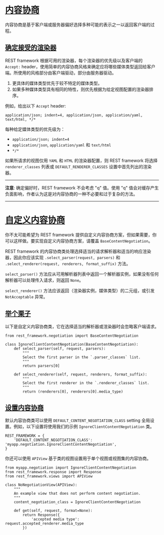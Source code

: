 # [内容协商](http://drf.jiuyou.info/#/drf/content-negotiation?id=%e5%86%85%e5%ae%b9%e5%8d%8f%e5%95%86)

内容协商是基于客户端或服务器偏好选择多种可能的表示之一以返回客户端的过程。

## [确定接受的渲染器](http://drf.jiuyou.info/#/drf/content-negotiation?id=%e7%a1%ae%e5%ae%9a%e6%8e%a5%e5%8f%97%e7%9a%84%e6%b8%b2%e6%9f%93%e5%99%a8)

REST framework 根据可用的渲染器，每个渲染器的优先级以及客户端的 `Accept:` header，使用简单的内容协商风格来确定应将哪些媒体类型返回给客户端。所使用的风格部分由客户端驱动，部分由服务器驱动。

1. 更具体的媒体类型优先于较不特定的媒体类型。
2. 如果多种媒体类型具有相同的特性，则优先根据为给定视图配置的渲染器排序。

例如，给出以下 `Accept` header:

```
application/json; indent=4, application/json, application/yaml, text/html, */*
```

每种给定媒体类型的优先级为：

- `application/json; indent=4`
- `application/json`, `application/yaml` 和 `text/html`
- `*/*`

如果所请求的视图仅用 `YAML` 和 `HTML` 的渲染器配置，则 REST framework 将选择 `renderer_classes` 列表或 `DEFAULT_RENDERER_CLASSES` 设置中首先列出的渲染器。

------

**注意**: 确定偏好时，REST framework 不会考虑 "q" 值。使用 "q" 值会对缓存产生负面影响，作者认为这是对内容协商的一种不必要和过于复杂的方法。

------

# [自定义内容协商](http://drf.jiuyou.info/#/drf/content-negotiation?id=%e8%87%aa%e5%ae%9a%e4%b9%89%e5%86%85%e5%ae%b9%e5%8d%8f%e5%95%86)

你不太可能希望为 REST framework 提供自定义内容协商方案，但如果需要，你可以这样做。要实现自定义内容协商方案，请覆盖 `BaseContentNegotiation`。

REST framework 的内容协商类处理选择适当的请求解析器和适当的响应渲染器，因此你应该实现 `.select_parser(request, parsers)` 和 `.select_renderer(request, renderers, format_suffix)` 方法。

`select_parser()` 方法应从可用解析器列表中返回一个解析器实例，如果没有任何解析器可以处理传入请求，则返回 `None`。

`select_renderer()` 方法应该返回（渲染器实例，媒体类型）的二元组，或引发 `NotAcceptable` 异常。

## [举个栗子](http://drf.jiuyou.info/#/drf/content-negotiation?id=%e4%b8%be%e4%b8%aa%e6%a0%97%e5%ad%90)

以下是自定义内容协商类，它在选择适当的解析器或渲染器时会忽略客户端请求。

```
from rest_framework.negotiation import BaseContentNegotiation

class IgnoreClientContentNegotiation(BaseContentNegotiation):
    def select_parser(self, request, parsers):
        """
        Select the first parser in the `.parser_classes` list.
        """
        return parsers[0]

    def select_renderer(self, request, renderers, format_suffix):
        """
        Select the first renderer in the `.renderer_classes` list.
        """
        return (renderers[0], renderers[0].media_type)
```

## [设置内容协商](http://drf.jiuyou.info/#/drf/content-negotiation?id=%e8%ae%be%e7%bd%ae%e5%86%85%e5%ae%b9%e5%8d%8f%e5%95%86)

默认内容协商类可以使用 `DEFAULT_CONTENT_NEGOTIATION_CLASS` setting 全局设置。例如，以下设置将使用我们的示例 `IgnoreClientContentNegotiation` 类。

```
REST_FRAMEWORK = {
    'DEFAULT_CONTENT_NEGOTIATION_CLASS': 'myapp.negotiation.IgnoreClientContentNegotiation',
}
```

你还可以使用 `APIView` 基于类的视图设置用于单个视图或视图集的内容协商。

```
from myapp.negotiation import IgnoreClientContentNegotiation
from rest_framework.response import Response
from rest_framework.views import APIView

class NoNegotiationView(APIView):
    """
    An example view that does not perform content negotiation.
    """
    content_negotiation_class = IgnoreClientContentNegotiation

    def get(self, request, format=None):
        return Response({
            'accepted media type': request.accepted_renderer.media_type
        })
```